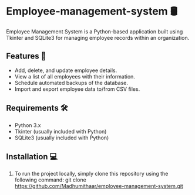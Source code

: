 # Employee-management-system 🛢️
Employee Management System is a Python-based application built using Tkinter and SQLite3 for managing employee records within an organization.

## Features 🚀

- Add, delete, and update employee details.
- View a list of all employees with their information.
- Schedule automated backups of the database.
- Import and export employee data to/from CSV files.

## Requirements 🛠️

- Python 3.x
- Tkinter (usually included with Python)
- SQLite3 (usually included with Python)

## Installation 💻

1. To run the project locally, simply clone this repository using the following command: git clone
   https://github.com/Madhumithaar/employee-management-system.git
